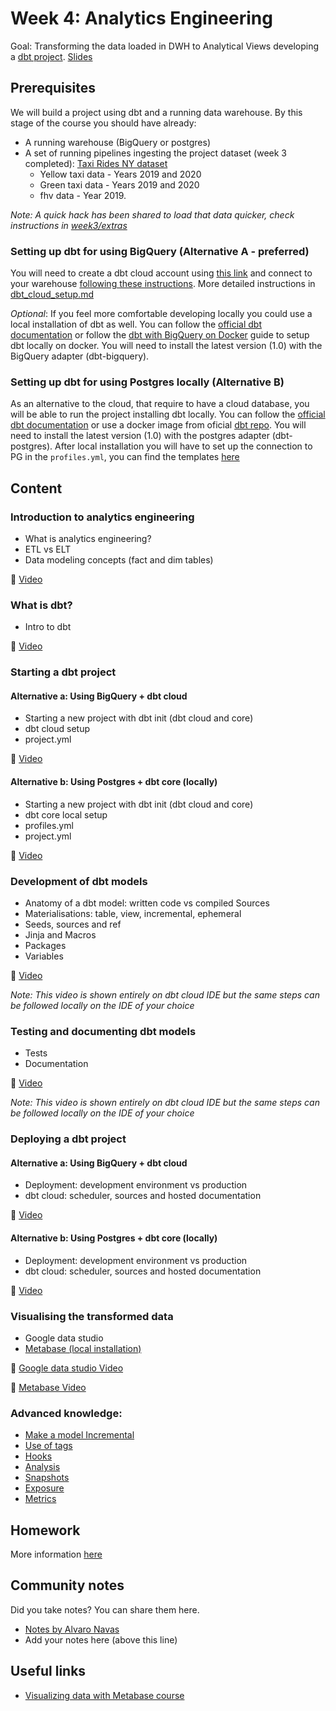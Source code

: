 # Week 4: Analytics Engineering 
Goal: Transforming the data loaded in DWH to Analytical Views developing a [dbt project](taxi_rides_ny/README.md).
[Slides](https://docs.google.com/presentation/d/1xSll_jv0T8JF4rYZvLHfkJXYqUjPtThA/edit?usp=sharing&ouid=114544032874539580154&rtpof=true&sd=true)

## Prerequisites
We will build a project using dbt and a running data warehouse. 
By this stage of the course you should have already: 
- A running warehouse (BigQuery or postgres) 
- A set of running pipelines ingesting the project dataset (week 3 completed): [Taxi Rides NY dataset](dataset.md)
    * Yellow taxi data - Years 2019 and 2020
    * Green taxi data - Years 2019 and 2020 
    * fhv data - Year 2019. 

_Note: A quick hack has been shared to load that data quicker, check instructions in [week3/extras](https://github.com/DataTalksClub/data-engineering-zoomcamp/tree/main/week_3_data_warehouse/extras)_
    
### Setting up dbt for using BigQuery (Alternative A - preferred)
You will need to create a dbt cloud account using [this link](https://www.getdbt.com/signup/) and connect to your warehouse [following these instructions](https://docs.getdbt.com/docs/dbt-cloud/cloud-configuring-dbt-cloud/cloud-setting-up-bigquery-oauth). More detailed instructions in [dbt_cloud_setup.md](dbt_cloud_setup.md)

_Optional_: If you feel more comfortable developing locally you could use a local installation of dbt as well. You can follow the [official dbt documentation](https://docs.getdbt.com/dbt-cli/installation) or follow the [dbt with BigQuery on Docker](docker_setup/README.md) guide to setup dbt locally on docker. You will need to install the latest version (1.0) with the BigQuery adapter (dbt-bigquery). 

### Setting up dbt for using Postgres locally (Alternative B)
As an alternative to the cloud, that require to have a cloud database, you will be able to run the project installing dbt locally.
You can follow the [official dbt documentation](https://docs.getdbt.com/dbt-cli/installation) or use a docker image from oficial [dbt repo](https://github.com/dbt-labs/dbt/). You will need to install the latest version (1.0) with the postgres adapter (dbt-postgres).
After local installation you will have to set up the connection to PG in the `profiles.yml`, you can find the templates [here](https://docs.getdbt.com/reference/warehouse-profiles/postgres-profile)
## Content
### Introduction to analytics engineering
 * What is analytics engineering?
 * ETL vs ELT 
 * Data modeling concepts (fact and dim tables)

 :movie_camera: [Video](https://www.youtube.com/watch?v=uF76d5EmdtU&list=PL3MmuxUbc_hJed7dXYoJw8DoCuVHhGEQb&index=32)

### What is dbt? 
 * Intro to dbt 

 :movie_camera: [Video](https://www.youtube.com/watch?v=4eCouvVOJUw&list=PL3MmuxUbc_hJed7dXYoJw8DoCuVHhGEQb&index=33)
### Starting a dbt project
#### Alternative a: Using BigQuery + dbt cloud
 * Starting a new project with dbt init (dbt cloud and core)
 * dbt cloud setup
 * project.yml

 :movie_camera: [Video](https://www.youtube.com/watch?v=iMxh6s_wL4Q&list=PL3MmuxUbc_hJed7dXYoJw8DoCuVHhGEQb&index=34)
 
#### Alternative b: Using Postgres + dbt core (locally)
 * Starting a new project with dbt init (dbt cloud and core)
 * dbt core local setup
 * profiles.yml
 * project.yml

 :movie_camera: [Video](https://www.youtube.com/watch?v=1HmL63e-vRs&list=PL3MmuxUbc_hJed7dXYoJw8DoCuVHhGEQb&index=35)
### Development of dbt models
 * Anatomy of a dbt model: written code vs compiled Sources
 * Materialisations: table, view, incremental, ephemeral  
 * Seeds, sources and ref  
 * Jinja and Macros 
 * Packages 
 * Variables

 :movie_camera: [Video](https://www.youtube.com/watch?v=UVI30Vxzd6c&list=PL3MmuxUbc_hJed7dXYoJw8DoCuVHhGEQb&index=36)

_Note: This video is shown entirely on dbt cloud IDE but the same steps can be followed locally on the IDE of your choice_

### Testing and documenting dbt models
 * Tests  
 * Documentation 

 :movie_camera: [Video](https://www.youtube.com/watch?v=UishFmq1hLM&list=PL3MmuxUbc_hJed7dXYoJw8DoCuVHhGEQb&index=37)

_Note: This video is shown entirely on dbt cloud IDE but the same steps can be followed locally on the IDE of your choice_

### Deploying a dbt project
#### Alternative a: Using BigQuery + dbt cloud
 * Deployment: development environment vs production 
 * dbt cloud: scheduler, sources and hosted documentation

 :movie_camera: [Video](https://www.youtube.com/watch?v=rjf6yZNGX8I&list=PL3MmuxUbc_hJed7dXYoJw8DoCuVHhGEQb&index=38)
  
#### Alternative b: Using Postgres + dbt core (locally)
 * Deployment: development environment vs production 
 * dbt cloud: scheduler, sources and hosted documentation

 :movie_camera: [Video](https://www.youtube.com/watch?v=Cs9Od1pcrzM&list=PL3MmuxUbc_hJed7dXYoJw8DoCuVHhGEQb&index=39)

### Visualising the transformed data
 * Google data studio 
* [Metabase (local installation)](https://www.metabase.com/)

 :movie_camera: [Google data studio Video](https://www.youtube.com/watch?v=39nLTs74A3E&list=PL3MmuxUbc_hJed7dXYoJw8DoCuVHhGEQb&index=42) 
 
 :movie_camera: [Metabase Video](https://www.youtube.com/watch?v=BnLkrA7a6gM&list=PL3MmuxUbc_hJed7dXYoJw8DoCuVHhGEQb&index=43) 

 
### Advanced knowledge:
 * [Make a model Incremental](https://docs.getdbt.com/docs/building-a-dbt-project/building-models/configuring-incremental-models)
 * [Use of tags](https://docs.getdbt.com/reference/resource-configs/tags)
 * [Hooks](https://docs.getdbt.com/docs/building-a-dbt-project/hooks-operations)
 * [Analysis](https://docs.getdbt.com/docs/building-a-dbt-project/analyses)
 * [Snapshots](https://docs.getdbt.com/docs/building-a-dbt-project/snapshots)
 * [Exposure](https://docs.getdbt.com/docs/building-a-dbt-project/exposures)
 * [Metrics](https://docs.getdbt.com/docs/building-a-dbt-project/metrics)

## Homework 

More information [here](homework.md)

## Community notes

Did you take notes? You can share them here.

* [Notes by Alvaro Navas](https://github.com/ziritrion/dataeng-zoomcamp/blob/main/notes/4_analytics.md)
* Add your notes here (above this line)

## Useful links
- [Visualizing data with Metabase course](https://www.metabase.com/learn/visualization/)